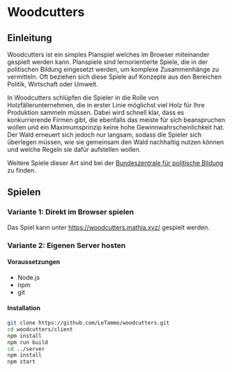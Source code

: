 
# Woodcutters

## Einleitung

Woodcutters ist ein simples Planspiel welches im Browser miteinander gespielt werden kann.
Planspiele sind lernorientierte Spiele, die in der politischen Bildung eingesetzt werden, 
um komplexe Zusammenhänge zu vermitteln. Oft beziehen sich diese Spiele auf Konzepte aus den Bereichen
Politik, Wirtschaft oder Umwelt.

In Woodcutters schlüpfen die Spieler in die Rolle von Holzfällerunternehmen, die in erster Linie möglichst viel
Holz für Ihre Produktion sammeln müssen. Dabei wird schnell klar, dass es konkurrierende Firmen gibt, die ebenfalls
das meiste für sich beanspruchen wollen und ein Maximumsprinzip keine hohe Gewinnwahrscheinlichkeit hat. 
Der Wald erneuert sich jedoch nur langsam, sodass die Spieler sich überlegen müssen, 
wie sie gemeinsam den Wald nachhaltig nutzen können und welche Regeln sie dafür aufstellen wollen.

Weitere Spiele dieser Art sind bei der 
[Bundeszentrale für politische Bildung](https://www.bpb.de/lernen/angebote/planspiele/datenbank-planspiele/)
zu finden.

## Spielen

### Variante 1: Direkt im Browser spielen

Das Spiel kann unter https://woodcutters.mathia.xyz/ gespielt werden.

### Variante 2: Eigenen Server hosten

#### Voraussetzungen

- Node.js
- npm
- git

#### Installation

```bash
git clone https://github.com/LeTammo/woodcutters.git
cd woodcutters/client
npm install
npm run build
cd ../server
npm install
npm start
```
